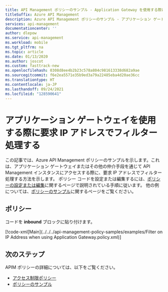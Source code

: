```yaml
---
title: API Management ポリシーのサンプル - Application Gateway を使用する際に IP アドレスでフィルター処理する
titleSuffix: Azure API Management
description: Azure API Management ポリシーのサンプル - アプリケーション ゲートウェイを使用する際に、要求 IP アドレスでフィルター処理する方法を示します。
services: api-management
documentationcenter: ''
author: dlepow
ms.service: api-management
ms.workload: mobile
ms.tgt_pltfrm: na
ms.topic: article
ms.date: 01/13/2020
ms.author: joscot
ms.custom: fasttrack-new
ms.openlocfilehash: 0308d8ee4b2b23c578a804c981613338d682a9ae
ms.sourcegitcommit: f6e2ea5571e35b9ed3a79a22485eba4d20ae36cc
ms.translationtype: HT
ms.contentlocale: ja-JP
ms.lasthandoff: 09/24/2021
ms.locfileid: "128590641"
---
```

# <a name="filter-on-request-ip-address-when-using-an-application-gateway"></a>アプリケーション ゲートウェイを使用する際に要求 IP アドレスでフィルター処理する

この記事では、Azure API Management ポリシーのサンプルを示します。これは、アプリケーション ゲートウェイまたはその他の仲介手段を通じて API Management インスタンスにアクセスする際に、要求 IP アドレスでフィルター処理する方法を示します。 ポリシー コードを設定または編集するには、[ポリシーの設定または編集](../set-edit-policies.md)に関するページで説明されている手順に従います。 他の例については、[ポリシーのサンプル](../policy-reference.md)に関するページをご覧ください。

## <a name="policy"></a>ポリシー

コードを **inbound** ブロックに貼り付けます。

[!code-xml[Main](../../../api-management-policy-samples/examples/Filter on IP Address when using Application Gateway.policy.xml)]

## <a name="next-steps"></a>次のステップ

APIM ポリシーの詳細については、以下をご覧ください。

+ [アクセス制限ポリシー](../api-management-access-restriction-policies.md)
+ [ポリシーのサンプル](../policy-reference.md)